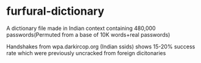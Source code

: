 # furfural-dictionary

A dictionary file made in Indian context containing 480,000 passwords(Permuted from a base of 10K words+real passwords)

Handshakes from wpa.darkircop.org (Indian ssids) shows 15-20% success rate which were previously uncracked from foreign dicitonaries
